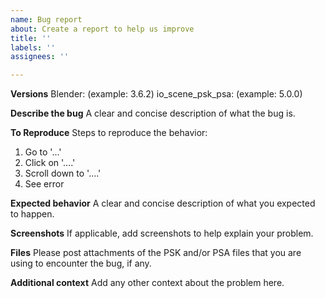 ```yaml
---
name: Bug report
about: Create a report to help us improve
title: ''
labels: ''
assignees: ''

---
```


**Versions**
Blender: (example: 3.6.2)
io_scene_psk_psa: (example: 5.0.0)

**Describe the bug**
A clear and concise description of what the bug is.

**To Reproduce**
Steps to reproduce the behavior:
1. Go to '...'
2. Click on '....'
3. Scroll down to '....'
4. See error

**Expected behavior**
A clear and concise description of what you expected to happen.

**Screenshots**
If applicable, add screenshots to help explain your problem.

**Files**
Please post attachments of the PSK and/or PSA files that you are using to encounter the bug, if any.

**Additional context**
Add any other context about the problem here.
